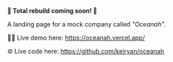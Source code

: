 **🚧 Total rebuild coming soon! 🚧**

A landing page for a mock company called *"Oceanah"*.

🧑‍💻 Live demo here: https://oceanah.vercel.app/

⚙️ Live code here: https://github.com/keiryan/oceanah

